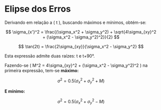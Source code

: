 # Elipse dos Erros

Derivando em relação a ( t ), buscando máximos e mínimos, obtém-se:

$$
\sigma_{x'}^2 = \frac{(\sigma_x^2 + \sigma_y^2) + \sqrt{4\sigma_{xy}^2 + (\sigma_x^2 - \sigma_y^2)^2}}{2}
$$

$$
\tan(2t) = \frac{2\sigma_{xy}}{\sigma_x^2 - \sigma_y^2}
$$

Esta expressão admite duas raízes: t e  t+90°.

Fazendo-se ( M^2 = 4\sigma\_{xy}^2 + (\sigma\_x^2 - \sigma\_y^2)^2 ) na primeira expressão, tem-se **máximo:**

$$
\sigma^2 = 0.5(\sigma_x^2 + \sigma_y^2 + M)
$$

**E mínimo:**

$$
\sigma^2 = 0.5(\sigma_x^2 + \sigma_y^2 - M)
$$
